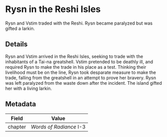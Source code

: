 # Rysn in the Reshi Isles
Rysn and Vstim traded with the Reshi. Rysn became paralyzed but was gifted a larkin.

## Details
Rysn and Vstim arrived in the Reshi Isles, seeking to trade with the inhabitants of a Tai-na greatshell. Vstim pretended to be deathly ill, and required Rysn to make the trade in his place as a test. Thinking their livelihood must be on the line, Rysn took desparate measure to make the trade, falling from the greatshell in an attempt to prove her bravery. Rysn was left paralyzed from the waste down after the incident. The island gifted her with a living larkin.

## Metadata
| Field | Value |
| ----- | ----- |
| chapter | *Words of Radiance* I-3 |
